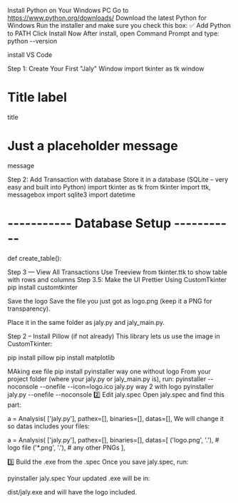 Install Python on Your Windows PC Go to https://www.python.org/downloads/
Download the latest Python for Windows
Run the installer and make sure you check this box: ✅ Add Python to PATH
Click Install Now
After install, open Command Prompt and type:
python --version

install VS Code

Step 1: Create Your First "Jaly" Window
import tkinter as tk
window
# Title label
title 
# Just a placeholder message
message

Step 2: Add Transaction with database
Store it in a database (SQLite – very easy and built into Python)
import tkinter as tk
from tkinter import ttk, messagebox
import sqlite3
import datetime
# ----------- Database Setup -----------
def create_table():

Step 3 — View All Transactions
Use Treeview from tkinter.ttk to show table with rows and columns
 Step 3.5: Make the UI Prettier Using CustomTkinter
pip install customtkinter


Save the logo
Save the file you just got as logo.png (keep it a PNG for transparency).

Place it in the same folder as jaly.py and jaly_main.py.

Step 2 – Install Pillow (if not already)
This library lets us use the image in CustomTkinter:


pip install pillow
pip install matplotlib


MAking exe file
pip install pyinstaller
way one without logo
From your project folder (where your jaly.py or jaly_main.py is), run:
pyinstaller --noconsole --onefile --icon=logo.ico jaly.py
way 2 with logo
pyinstaller jaly.py --onefile --noconsole
2️⃣ Edit jaly.spec
Open jaly.spec and find this part:

a = Analysis(
    ['jaly.py'],
    pathex=[],
    binaries=[],
    datas=[],
We will change it so datas includes your files:

a = Analysis(
    ['jaly.py'],
    pathex=[],
    binaries=[],
    datas=[
        ('logo.png', '.'),       # logo file
        ('*.png', '.'),          # any other PNGs
    ],

3️⃣ Build the .exe from the .spec
Once you save jaly.spec, run:

pyinstaller jaly.spec
Your updated .exe will be in:

dist/jaly.exe
and will have the logo included.
